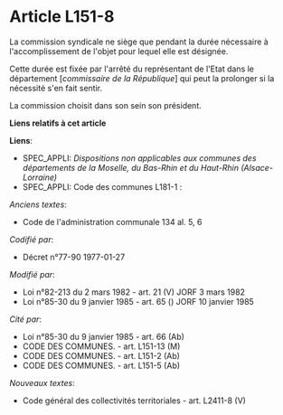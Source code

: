 # Article L151-8

La commission syndicale ne siège que pendant la durée nécessaire à l'accomplissement de l'objet pour lequel elle est
désignée.

Cette durée est fixée par l'arrêté du représentant de l'Etat dans le département [*commissaire de la République*] qui peut la
prolonger si la nécessité s'en fait sentir.

La commission choisit dans son sein son président.

**Liens relatifs à cet article**

**Liens**:

  - SPEC_APPLI: *Dispositions non applicables aux communes des départements de la Moselle, du Bas-Rhin et du Haut-Rhin (Alsace-Lorraine)*
  - SPEC_APPLI: Code des communes L181-1 :

_Anciens textes_:

  - Code de l'administration communale 134 al. 5, 6

_Codifié par_:

  - Décret n°77-90 1977-01-27

_Modifié par_:

  - Loi n°82-213 du 2 mars 1982 - art. 21 (V) JORF 3 mars 1982
  - Loi n°85-30 du 9 janvier 1985 - art. 65 () JORF 10 janvier 1985

_Cité par_:

  - Loi n°85-30 du 9 janvier 1985 - art. 66 (Ab)
  - CODE DES COMMUNES. - art. L151-13 (M)
  - CODE DES COMMUNES. - art. L151-2 (Ab)
  - CODE DES COMMUNES. - art. L151-5 (Ab)

_Nouveaux textes_:

  - Code général des collectivités territoriales - art. L2411-8 (V)
